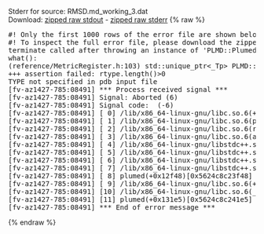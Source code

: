 Stderr for source:  RMSD.md_working_3.dat   
Download: [zipped raw stdout](RMSD.md_working_3.dat.plumed.stdout.txt.zip) - [zipped raw stderr](RMSD.md_working_3.dat.plumed.stderr.txt.zip) 
{% raw %}
<pre>
#! Only the first 1000 rows of the error file are shown below
#! To inspect the full error file, please download the zipped raw stderr file above
terminate called after throwing an instance of 'PLMD::Plumed::ExceptionError'
what():
(reference/MetricRegister.h:103) std::unique_ptr<_Tp> PLMD::MetricRegister::create(const string&, const PLMD::PDB&) [with T = PLMD::ReferenceConfiguration; std::string = std::__cxx11::basic_string<char>]
+++ assertion failed: rtype.length()>0
TYPE not specified in pdb input file
[fv-az1427-785:08491] *** Process received signal ***
[fv-az1427-785:08491] Signal: Aborted (6)
[fv-az1427-785:08491] Signal code:  (-6)
[fv-az1427-785:08491] [ 0] /lib/x86_64-linux-gnu/libc.so.6(+0x42520)[0x7f9619c42520]
[fv-az1427-785:08491] [ 1] /lib/x86_64-linux-gnu/libc.so.6(pthread_kill+0x12c)[0x7f9619c969fc]
[fv-az1427-785:08491] [ 2] /lib/x86_64-linux-gnu/libc.so.6(raise+0x16)[0x7f9619c42476]
[fv-az1427-785:08491] [ 3] /lib/x86_64-linux-gnu/libc.so.6(abort+0xd3)[0x7f9619c287f3]
[fv-az1427-785:08491] [ 4] /lib/x86_64-linux-gnu/libstdc++.so.6(+0xa2b9e)[0x7f961a0a2b9e]
[fv-az1427-785:08491] [ 5] /lib/x86_64-linux-gnu/libstdc++.so.6(+0xae20c)[0x7f961a0ae20c]
[fv-az1427-785:08491] [ 6] /lib/x86_64-linux-gnu/libstdc++.so.6(+0xae277)[0x7f961a0ae277]
[fv-az1427-785:08491] [ 7] /lib/x86_64-linux-gnu/libstdc++.so.6(__cxa_rethrow+0x4b)[0x7f961a0ae52b]
[fv-az1427-785:08491] [ 8] plumed(+0x12f48)[0x5624c8c23f48]
[fv-az1427-785:08491] [ 9] /lib/x86_64-linux-gnu/libc.so.6(+0x29d90)[0x7f9619c29d90]
[fv-az1427-785:08491] [10] /lib/x86_64-linux-gnu/libc.so.6(__libc_start_main+0x80)[0x7f9619c29e40]
[fv-az1427-785:08491] [11] plumed(+0x131e5)[0x5624c8c241e5]
[fv-az1427-785:08491] *** End of error message ***
</pre>
{% endraw %}
